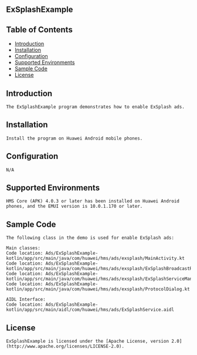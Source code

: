 ## ExSplashExample


## Table of Contents

 * [Introduction](#introduction)
 * [Installation](#installation)
 * [Configuration ](#configuration)
 * [Supported Environments](#supported-environments)
 * [Sample Code](#sample-code)
 * [License](#license)
 
 
## Introduction
    The ExSplashExample program demonstrates how to enable ExSplash ads.

## Installation
    Install the program on Huawei Android mobile phones.
    
## Configuration 
    N/A
	
## Supported Environments
    HMS Core (APK) 4.0.3 or later has been installed on Huawei Android phones, and the EMUI version is 10.0.1.170 or later.
	
## Sample Code
    The following class in the demo is used for enable ExSplash ads:

    Main classes:
    Code location: Ads/ExSplashExample-kotlin/app/src/main/java/com/huawei/hms/ads/exsplash/MainActivity.kt
	Code location: Ads/ExSplashExample-kotlin/app/src/main/java/com/huawei/hms/ads/exsplash/ExSplashBroadcastReceiver.kt
	Code location: Ads/ExSplashExample-kotlin/app/src/main/java/com/huawei/hms/ads/exsplash/ExSplashServiceManager.kt
	Code location: Ads/ExSplashExample-kotlin/app/src/main/java/com/huawei/hms/ads/exsplash/ProtocolDialog.kt
	
	AIDL Interface:
	Code location: Ads/ExSplashExample-kotlin/app/src/main/aidl/com/huawei/hms/ads/ExSplashService.aidl

##  License
    ExSplashExample is licensed under the [Apache License, version 2.0](http://www.apache.org/licenses/LICENSE-2.0).
